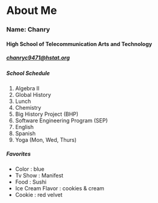 # About Me
### Name: Chanry 
#### High School of Telecommunication Arts and Technology
##### chanryc9471@hstat.org
##### School Schedule 
1. Algebra II
2. Global History
3. Lunch
4. Chemistry
5. Big History Project (BHP)
6. Software Engineering Program (SEP)
7. English
8. Spanish
9. Yoga (Mon, Wed, Thurs)

##### Favorites
* Color : blue 
* Tv Show : Manifest <br>
* Food : Sushi <br>
* Ice Cream Flavor : cookies & cream <br>
* Cookie : red velvet <br>

